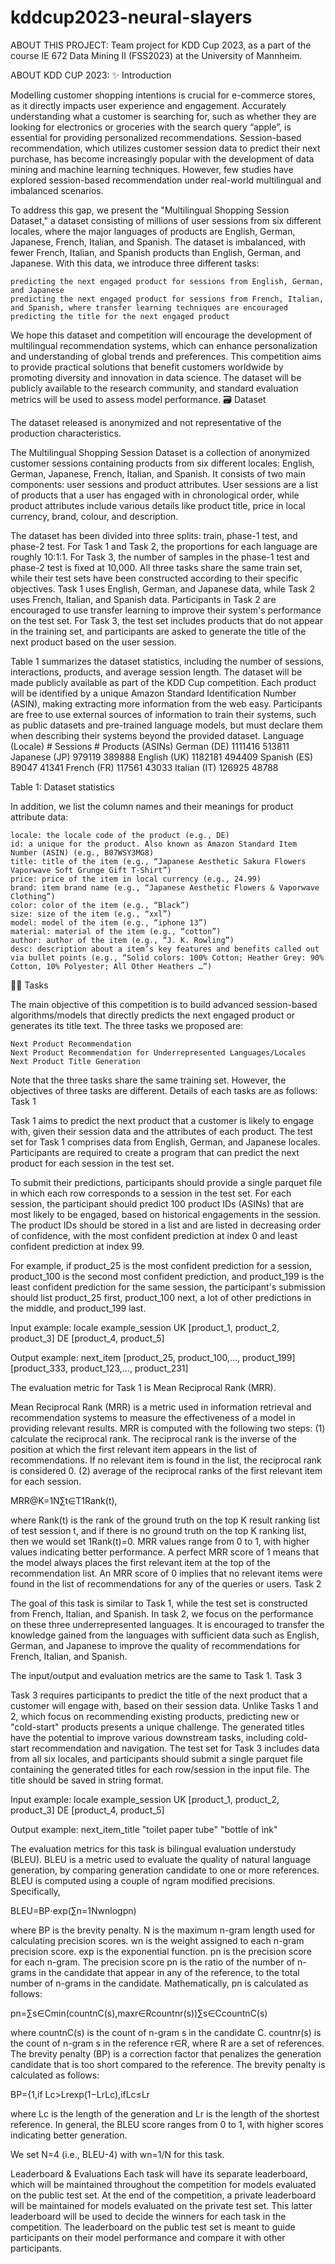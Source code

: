 # kddcup2023-neural-slayers
ABOUT THIS PROJECT:
Team project for KDD Cup 2023, as a part of the course IE 672 Data Mining II (FSS2023) at the University of Mannheim.

ABOUT KDD CUP 2023:
✨ Introduction

Modelling customer shopping intentions is crucial for e-commerce stores, as it directly impacts user experience and engagement. Accurately understanding what a customer is searching for, such as whether they are looking for electronics or groceries with the search query “apple”, is essential for providing personalized recommendations. Session-based recommendation, which utilizes customer session data to predict their next purchase, has become increasingly popular with the development of data mining and machine learning techniques. However, few studies have explored session-based recommendation under real-world multilingual and imbalanced scenarios.

To address this gap, we present the "Multilingual Shopping Session Dataset," a dataset consisting of millions of user sessions from six different locales, where the major languages of products are English, German, Japanese, French, Italian, and Spanish. The dataset is imbalanced, with fewer French, Italian, and Spanish products than English, German, and Japanese. With this data, we introduce three different tasks:

    predicting the next engaged product for sessions from English, German, and Japanese
    predicting the next engaged product for sessions from French, Italian, and Spanish, where transfer learning techniques are encouraged
    predicting the title for the next engaged product

We hope this dataset and competition will encourage the development of multilingual recommendation systems, which can enhance personalization and understanding of global trends and preferences. This competition aims to provide practical solutions that benefit customers worldwide by promoting diversity and innovation in data science. The dataset will be publicly available to the research community, and standard evaluation metrics will be used to assess model performance.
🗃️ Dataset

The dataset released is anonymized and not representative of the production characteristics.

The Multilingual Shopping Session Dataset is a collection of anonymized customer sessions containing products from six different locales: English, German, Japanese, French, Italian, and Spanish. It consists of two main components: user sessions and product attributes. User sessions are a list of products that a user has engaged with in chronological order, while product attributes include various details like product title, price in local currency, brand, colour, and description.

The dataset has been divided into three splits: train, phase-1 test, and phase-2 test. For Task 1 and Task 2, the proportions for each language are roughly 10:1:1. For Task 3, the number of samples in the phase-1 test and phase-2 test is fixed at 10,000. All three tasks share the same train set, while their test sets have been constructed according to their specific objectives. Task 1 uses English, German, and Japanese data, while Task 2 uses French, Italian, and Spanish data. Participants in Task 2 are encouraged to use transfer learning to improve their system's performance on the test set. For Task 3, the test set includes products that do not appear in the training set, and participants are asked to generate the title of the next product based on the user session.

Table 1 summarizes the dataset statistics, including the number of sessions, interactions, products, and average session length. The dataset will be made publicly available as part of the KDD Cup competition. Each product will be identified by a unique Amazon Standard Identification Number (ASIN), making extracting more information from the web easy. Participants are free to use external sources of information to train their systems, such as public datasets and pre-trained language models, but must declare them when describing their systems beyond the provided dataset.
Language (Locale) 	# Sessions 	# Products (ASINs)
German (DE) 	1111416 	513811
Japanese (JP) 	979119 	389888
English (UK) 	1182181 	494409
Spanish (ES) 	89047 	41341
French (FR) 	117561 	43033
Italian (IT) 	126925 	48788

 

Table 1: Dataset statistics

In addition, we list the column names and their meanings for product attribute data:

    locale: the locale code of the product (e.g., DE)
    id: a unique for the product. Also known as Amazon Standard Item Number (ASIN) (e.g., B07WSY3MG8)
    title: title of the item (e.g., “Japanese Aesthetic Sakura Flowers Vaporwave Soft Grunge Gift T-Shirt”)
    price: price of the item in local currency (e.g., 24.99)
    brand: item brand name (e.g., “Japanese Aesthetic Flowers & Vaporwave Clothing”)
    color: color of the item (e.g., “Black”)
    size: size of the item (e.g., “xxl”)
    model: model of the item (e.g., “iphone 13”)
    material: material of the item (e.g., “cotton”)
    author: author of the item (e.g., “J. K. Rowling”)
    desc: description about a item’s key features and benefits called out via bullet points (e.g., “Solid colors: 100% Cotton; Heather Grey: 90% Cotton, 10% Polyester; All Other Heathers …”)

🕵️‍♀️ Tasks

The main objective of this competition is to build advanced session-based algorithms/models that directly predicts the next engaged product or generates its title text. The three tasks we proposed are:

    Next Product Recommendation
    Next Product Recommendation for Underrepresented Languages/Locales
    Next Product Title Generation

Note that the three tasks share the same training set. However, the objectives of three tasks are different. Details of each tasks are as follows:
Task 1

Task 1 aims to predict the next product that a customer is likely to engage with, given their session data and the attributes of each product. The test set for Task 1 comprises data from English, German, and Japanese locales. Participants are required to create a program that can predict the next product for each session in the test set.

To submit their predictions, participants should provide a single parquet file in which each row corresponds to a session in the test set. For each session, the participant should predict 100 product IDs (ASINs) that are most likely to be engaged, based on historical engagements in the session. The product IDs should be stored in a list and are listed in decreasing order of confidence, with the most confident prediction at index 0 and least confident prediction at index 99.

For example, if product_25 is the most confident prediction for a session, product_100 is the second most confident prediction, and product_199 is the least confident prediction for the same session, the participant's submission should list product_25 first, product_100 next, a lot of other predictions in the middle, and product_199 last.

Input example:
locale 	example_session
UK 	[product_1, product_2, product_3]
DE 	[product_4, product_5]

Output example:
next_item
[product_25, product_100,…, product_199]
[product_333, product_123,…, product_231]

 

The evaluation metric for Task 1 is Mean Reciprocal Rank (MRR).

Mean Reciprocal Rank (MRR) is a metric used in information retrieval and recommendation systems to measure the effectiveness of a model in providing relevant results. MRR is computed with the following two steps: (1) calculate the reciprocal rank. The reciprocal rank is the inverse of the position at which the first relevant item appears in the list of recommendations. If no relevant item is found in the list, the reciprocal rank is considered 0. (2) average of the reciprocal ranks of the first relevant item for each session.

MRR@K=1N∑t∈T1Rank(t),

where Rank(t) is the rank of the ground truth on the top K result ranking list of test session t, and if there is no ground truth on the top K ranking list, then we would set 1Rank(t)=0. MRR values range from 0 to 1, with higher values indicating better performance. A perfect MRR score of 1 means that the model always places the first relevant item at the top of the recommendation list. An MRR score of 0 implies that no relevant items were found in the list of recommendations for any of the queries or users.
Task 2

The goal of this task is similar to Task 1, while the test set is constructed from French, Italian, and Spanish. In task 2, we focus on the performance on these three underrepresented languages. It is encouraged to transfer the knowledge gained from the languages with sufficient data such as English, German, and Japanese to improve the quality of recommendations for French, Italian, and Spanish.

The input/output and evaluation metrics are the same to Task 1.
Task 3

Task 3 requires participants to predict the title of the next product that a customer will engage with, based on their session data. Unlike Tasks 1 and 2, which focus on recommending existing products, predicting new or "cold-start" products presents a unique challenge. The generated titles have the potential to improve various downstream tasks, including cold-start recommendation and navigation. The test set for Task 3 includes data from all six locales, and participants should submit a single parquet file containing the generated titles for each row/session in the input file. The title should be saved in string format.

Input example:
locale 	example_session
UK 	[product_1, product_2, product_3]
DE 	[product_4, product_5]

Output example:
next_item_title
"toilet paper tube"
"bottle of ink"

The evaluation metrics for this task is bilingual evaluation understudy (BLEU). BLEU is a metric used to evaluate the quality of natural language generation, by comparing generation candidate to one or more references. BLEU is computed using a couple of ngram modified precisions. Specifically,

BLEU=BP⋅exp⁡(∑n=1Nwnlog⁡pn)

where BP is the brevity penalty. N is the maximum n-gram length used for calculating precision scores. wn is the weight assigned to each n-gram precision score. exp is the exponential function. pn is the precision score for each n-gram. The precision score pn is the ratio of the number of n-grams in the candidate that appear in any of the reference, to the total number of n-grams in the candidate. Mathematically, pn is calculated as follows:

pn=∑s∈Cmin(countnC(s),maxr∈Rcountnr(s))∑s∈CcountnC(s)

where countnC(s) is the count of n-gram s in the candidate C. countnr(s) is the count of n-gram s in the reference r∈R, where R are a set of references. The brevity penalty (BP) is a correction factor that penalizes the generation candidate that is too short compared to the reference. The brevity penalty is calculated as follows:

BP={1,if Lc>Lrexp⁡(1−LrLc),ifLc≤Lr

where Lc is the length of the generation and Lr is the length of the shortest reference. In general, the BLEU score ranges from 0 to 1, with higher scores indicating better generation.

We set N=4 (i.e., BLEU-4) with wn=1/N for this task.

Leaderboard & Evaluations
Each task will have its separate leaderboard, which will be maintained throughout the competition for models evaluated on the public test set. At the end of the competition, a private leaderboard will be maintained for models evaluated on the private test set. This latter leaderboard will be used to decide the winners for each task in the competition. The leaderboard on the public test set is meant to guide participants on their model performance and compare it with other participants.
